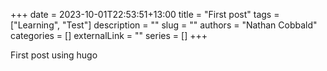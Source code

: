 +++ 
date = 2023-10-01T22:53:51+13:00
title = "First post"
tags = ["Learning", "Test"]
description = ""
slug = ""
authors = "Nathan Cobbald"
categories = []
externalLink = ""
series = []
+++

First post using hugo
